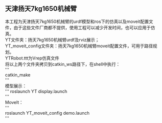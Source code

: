## 天津扬天7kg1650机械臂  
本工程为天津扬天7kg1650机械臂的urdf模型和ros下的仿真以及moveit配置文件，由于这些文件厂商都不提供，使用工程可以减少开发时间，也可以应用于仿真。  
YT文件夹：扬天7kg1650机械臂urdf及rviz展示；  
YT_moveit_config文件夹：扬天7kg1650机械臂moveit配置文件，可用于路径规划。  
YTRobot.ttt为Vrep仿真文件  
将以上两个文件夹拷贝到catkin_ws路径下，在shell中执行：  
'''  
catkin_make  
'''  
模型展示：  
'''
  roslaunch YT display.launch  
'''  
MoveIt：  
'''  
roslaunch YT_moveit_config demo.launch  
'''  
